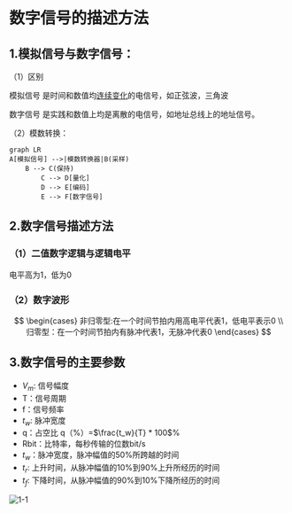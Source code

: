 # 数字信号的描述方法

## 1.模拟信号与数字信号：

（1）区别

模拟信号 是时间和数值均<u>连续变化</u>的电信号，如正弦波，三角波

数字信号 是实践和数值上均是离散的电信号，如地址总线上的地址信号。

（2）模数转换：

```mermaid
graph LR
A[模拟信号] -->|模数转换器|B(采样)
    B --> C(保持)
    	C --> D[量化]
    	D --> E[编码]
    	E --> F[数字信号]
```

## 2.数字信号描述方法

### （1）二值数字逻辑与逻辑电平

电平高为1，低为0

### （2）数字波形

$$
\begin{cases}
非归零型:在一个时间节拍内用高电平代表1，低电平表示0
\\
归零型：在一个时间节拍内有脉冲代表1，无脉冲代表0
\end{cases}
$$

## 3.数字信号的主要参数

- $V_m$: 信号幅度			
- T：信号周期
- f：信号频率
- $t_w$: 脉冲宽度
- q：占空比 q（%）=$\frac{t_w}{T} * 100$%
- Rbit：比特率，每秒传输的位数bit/s
-  $t_w$：脉冲宽度，脉冲幅值的50%所跨越的时间
- $t_r$: 上升时间，从脉冲幅值的10%到90%上升所经历的时间
- $t_f$: 下降时间，从脉冲幅值的90%到10%下降所经历的时间

![1-1](C:\Users\53055\Documents\markdown文件\使用的图片\1-1-1581325897879.png)